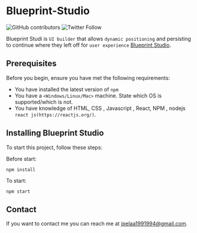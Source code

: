 # Blueprint-Studio

![GitHub contributors](https://github.com/jpelaa)
![Twitter Follow](http://twitter.com/jpelaa)

Blueprint Studi is `UI builder` that allows `dynamic positioning` and persisting to continue where they left off for `user experience` [Blueprint Studio](https://github.com/facebook/create-react-app).


## Prerequisites

Before you begin, ensure you have met the following requirements:

* You have installed the latest version of `npm`
* You have a `<Windows/Linux/Mac>` machine. State which OS is supported/which is not.
* You have knowledge of HTML, CSS , Javascript , React, NPM , nodejs  `react js(https://reactjs.org/)`.

## Installing Blueprint Studio

To start this project, follow these steps:

Before start:
```
npm install 
```

To start:
```
npm start
```


## Contact

If you want to contact me you can reach me at <jpelaa1991994@gmail.com>.
